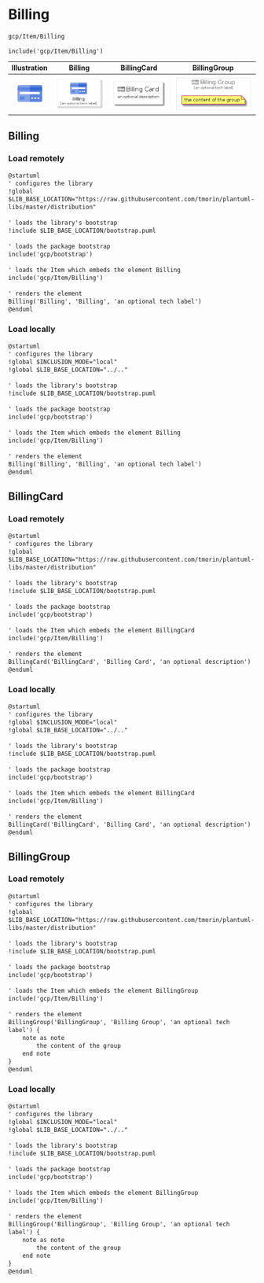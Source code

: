 # Billing


```text
gcp/Item/Billing
```

```text
include('gcp/Item/Billing')
```



| Illustration | Billing | BillingCard | BillingGroup |
| :---: | :---: | :---: | :---: |
| ![illustration for Illustration](../../gcp/Item/Billing.png) | ![illustration for Billing](../../gcp/Item/Billing.Local.png) | ![illustration for BillingCard](../../gcp/Item/BillingCard.Local.png) | ![illustration for BillingGroup](../../gcp/Item/BillingGroup.Local.png) |




## Billing

### Load remotely
```plantuml
@startuml
' configures the library
!global $LIB_BASE_LOCATION="https://raw.githubusercontent.com/tmorin/plantuml-libs/master/distribution"

' loads the library's bootstrap
!include $LIB_BASE_LOCATION/bootstrap.puml

' loads the package bootstrap
include('gcp/bootstrap')

' loads the Item which embeds the element Billing
include('gcp/Item/Billing')

' renders the element
Billing('Billing', 'Billing', 'an optional tech label')
@enduml
```

### Load locally
```plantuml
@startuml
' configures the library
!global $INCLUSION_MODE="local"
!global $LIB_BASE_LOCATION="../.."

' loads the library's bootstrap
!include $LIB_BASE_LOCATION/bootstrap.puml

' loads the package bootstrap
include('gcp/bootstrap')

' loads the Item which embeds the element Billing
include('gcp/Item/Billing')

' renders the element
Billing('Billing', 'Billing', 'an optional tech label')
@enduml
```

## BillingCard

### Load remotely
```plantuml
@startuml
' configures the library
!global $LIB_BASE_LOCATION="https://raw.githubusercontent.com/tmorin/plantuml-libs/master/distribution"

' loads the library's bootstrap
!include $LIB_BASE_LOCATION/bootstrap.puml

' loads the package bootstrap
include('gcp/bootstrap')

' loads the Item which embeds the element BillingCard
include('gcp/Item/Billing')

' renders the element
BillingCard('BillingCard', 'Billing Card', 'an optional description')
@enduml
```

### Load locally
```plantuml
@startuml
' configures the library
!global $INCLUSION_MODE="local"
!global $LIB_BASE_LOCATION="../.."

' loads the library's bootstrap
!include $LIB_BASE_LOCATION/bootstrap.puml

' loads the package bootstrap
include('gcp/bootstrap')

' loads the Item which embeds the element BillingCard
include('gcp/Item/Billing')

' renders the element
BillingCard('BillingCard', 'Billing Card', 'an optional description')
@enduml
```

## BillingGroup

### Load remotely
```plantuml
@startuml
' configures the library
!global $LIB_BASE_LOCATION="https://raw.githubusercontent.com/tmorin/plantuml-libs/master/distribution"

' loads the library's bootstrap
!include $LIB_BASE_LOCATION/bootstrap.puml

' loads the package bootstrap
include('gcp/bootstrap')

' loads the Item which embeds the element BillingGroup
include('gcp/Item/Billing')

' renders the element
BillingGroup('BillingGroup', 'Billing Group', 'an optional tech label') {
    note as note
        the content of the group
    end note
}
@enduml
```

### Load locally
```plantuml
@startuml
' configures the library
!global $INCLUSION_MODE="local"
!global $LIB_BASE_LOCATION="../.."

' loads the library's bootstrap
!include $LIB_BASE_LOCATION/bootstrap.puml

' loads the package bootstrap
include('gcp/bootstrap')

' loads the Item which embeds the element BillingGroup
include('gcp/Item/Billing')

' renders the element
BillingGroup('BillingGroup', 'Billing Group', 'an optional tech label') {
    note as note
        the content of the group
    end note
}
@enduml
```

